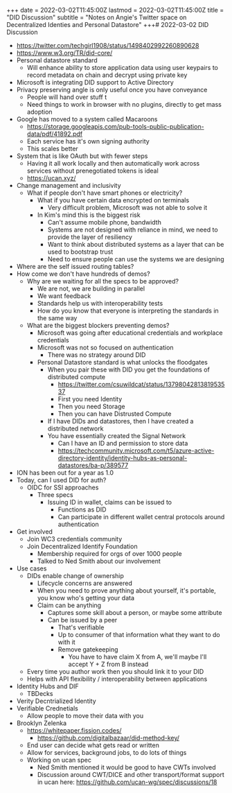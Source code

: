 +++
date = 2022-03-02T11:45:00Z
lastmod = 2022-03-02T11:45:00Z
title = "DID Discussion"
subtitle = "Notes on Angie's Twitter space on Decentralized Identies and Personal Datastore"
+++# 2022-03-02 DID Discussion

- https://twitter.com/techgirl1908/status/1498402992260890628
- https://www.w3.org/TR/did-core/
- Personal datastore standard
  - Will enhance ability to store application data using user keypairs to record metadata on chain and decrypt using private key
- Microsoft is integrating DID support to Active Directory
- Privacy preserving angle is only useful once you have conveyance
  - People will hand over stuff t
  - Need things to work in browser with no plugins, directly to get mass adoption
- Google has moved to a system called Macaroons
  - https://storage.googleapis.com/pub-tools-public-publication-data/pdf/41892.pdf
  - Each service has it's own signing authority
  - This scales better
- System that is like OAuth but with fewer steps
  - Having it all work locally and then automatically work across services without prenegotiated tokens is ideal
  - https://ucan.xyz/
- Change management and inclusivity
  - What if people don't have smart phones or electricity?
    - What if you have certain data encrypted on terminals
      - Very difficult problem, Microsoft was not able to solve it
    - In Kim's mind this is the biggest risk
      - Can't assume mobile phone, bandwidth
      - Systems are not designed with reliance in mind, we need to provide the layer of resiliency
      - Want to think about distributed systems as a layer that can be used to bootstrap trust
      - Need to ensure people can use the systems we are designing
- Where are the self issued routing tables?
 - How come we don't have hundreds of demos?
   - Why are we waiting for all the specs to be approved?
     - We are not, we are building in parallel
     - We want feedback
     - Standards help us with interoperability tests
     - How do you know that everyone is interpreting the standards in the same way
   - What are the biggest blockers preventing demos?
     - Microsoft was going after educational credentials and workplace credentials
     - Microsoft was not so focused on authentication
       - There was no strategy around DID
     - Personal Datastore standard is what unlocks the floodgates
       - When you pair these with DID you get the foundations of distributed compute
         - https://twitter.com/csuwildcat/status/1379804281381953537
         - First you need Identity
         - Then you need Storage
         - Then you can have Distrusted Compute
       - If I have DIDs and datastores, then I have created a distributed network
       - You have essentially created the Signal Network
         - Can I have an ID and permission to store data
         - https://techcommunity.microsoft.com/t5/azure-active-directory-identity/identity-hubs-as-personal-datastores/ba-p/389577
- ION has been out for a year as 1.0
- Today, can I used DID for auth?
  - OIDC for SSI approaches
    - Three specs
      - Issuing ID in wallet, claims can be issued to
        - Functions as DID
        - Can participate in different wallet central protocols around authentication
- Get involved
  - Join WC3 credentials community
  - Join Decentralized Identify Foundation
    - Membership required for orgs of over 1000 people
    - Talked to Ned Smith about our involvement
- Use cases
  - DIDs enable change of ownership
    - Lifecycle concerns are answered
    - When you need to prove anything about yourself, it's portable, you know who's getting your data
    - Claim can be anything
      - Captures some skill about a person, or maybe some attribute
      - Can be issued by a peer
        - That's verifiable
        - Up to consumer of that information what they want to do with it
        - Remove gatekeeping
          - You have to have claim X from A, we'll maybe I'll accept Y + Z from B instead
  - Every time you author work then you should link it to your DID
  - Helps with API flexibility / interoperability between applications
- Identity Hubs and DIF
  - TBDecks
- Verity Decntrialized Identity
- Verifiable Crednetials
  - Allow people to move their data with you
- Brooklyn Zelenka
  - https://whitepaper.fission.codes/
    - https://github.com/digitalbazaar/did-method-key/
  - End user can decide what gets read or written
  - Allow for services, background jobs, to do lots of things
  - Working on ucan spec
    - Ned Smith mentioned it would be good to have CWTs involved
    - Discussion around CWT/DICE and other transport/format support in ucan here: https://github.com/ucan-wg/spec/discussions/18
